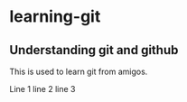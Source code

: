 # learning-git

Understanding git and github
---------------------------------
This is used to learn git from amigos. 

Line 1
line 2
line 3

